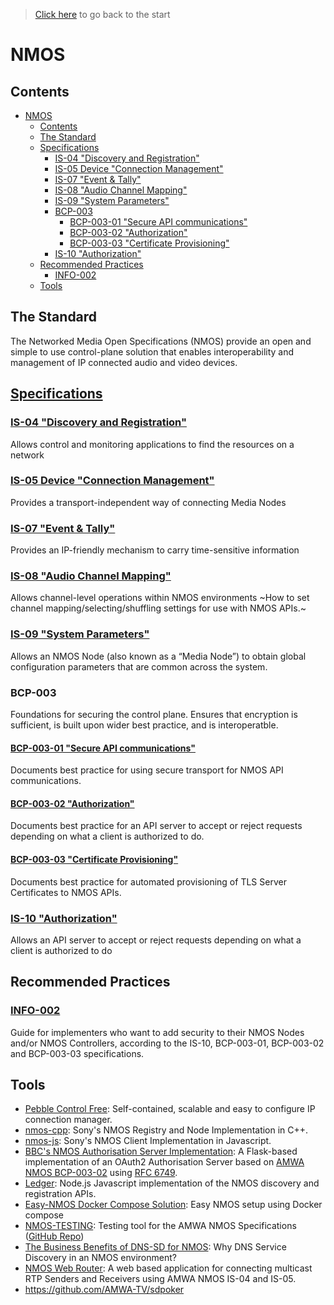 > [Click here](/README.md) to go back to the start
 
# NMOS

## Contents
- [NMOS](#nmos)
  - [Contents](#contents)
  - [The Standard](#the-standard)
  - [Specifications](#specifications)
    - [IS-04 "Discovery and Registration"](#is-04-discovery-and-registration)
    - [IS-05 Device "Connection Management"](#is-05-device-connection-management)
    - [IS-07 "Event \& Tally"](#is-07-event--tally)
    - [IS-08 "Audio Channel Mapping"](#is-08-audio-channel-mapping)
    - [IS-09 "System Parameters"](#is-09-system-parameters)
    - [BCP-003](#bcp-003)
      - [BCP-003-01 "Secure API communications"](#bcp-003-01-secure-api-communications)
      - [BCP-003-02 "Authorization"](#bcp-003-02-authorization)
      - [BCP-003-03 "Certificate Provisioning"](#bcp-003-03-certificate-provisioning)
    - [IS-10 "Authorization"](#is-10-authorization)
  - [Recommended Practices](#recommended-practices)
    - [INFO-002](#info-002)
  - [Tools](#tools)


## The Standard
The Networked Media Open Specifications (NMOS) provide an open and simple to use control-plane solution that enables interoperability and management of IP connected audio and video devices.

## [Specifications](https://specs.amwa.tv/nmos/)

### [IS-04 "Discovery and Registration"](https://specs.amwa.tv/is-04/)
Allows control and monitoring applications to find the resources on a network

### [IS-05 Device "Connection Management"](https://specs.amwa.tv/is-05/)
Provides a transport-independent way of connecting Media Nodes

### [IS-07 "Event & Tally"](https://specs.amwa.tv/is-07/)
Provides an IP-friendly mechanism to carry time-sensitive information

### [IS-08 "Audio Channel Mapping"](https://specs.amwa.tv/is-08/)
Allows channel-level operations within NMOS environments
~How to set channel mapping/selecting/shuffling settings for use with NMOS APIs.~

### [IS-09 "System Parameters"](https://specs.amwa.tv/is-09/)
Allows an NMOS Node (also known as a “Media Node”) to obtain global configuration parameters that are common across the system.

### BCP-003
Foundations for securing the control plane. Ensures that encryption is sufficient, is built upon wider best practice, and is interoperatble.

#### [BCP-003-01 "Secure API communications"](https://specs.amwa.tv/bcp-003-01/)
Documents best practice for using secure transport for NMOS API communications.

#### [BCP-003-02 "Authorization"](https://specs.amwa.tv/bcp-003-02/)
Documents best practice for an API server to accept or reject requests depending on what a client is authorized to do.

#### [BCP-003-03 "Certificate Provisioning"](https://specs.amwa.tv/bcp-003-03/)
Documents best practice for automated provisioning of TLS Server Certificates to NMOS APIs.

### [IS-10 "Authorization"](https://specs.amwa.tv/is-10/)
Allows an API server to accept or reject requests depending on what a client is authorized to do

## Recommended Practices
### [INFO-002](https://specs.amwa.tv/info-002/)
Guide for implementers who want to add security to their NMOS Nodes and/or NMOS Controllers, according to the IS-10, BCP-003-01, BCP-003-02 and BCP-003-03 specifications.

## Tools
- [Pebble Control Free](https://www.pebble.tv/control-free/about/): Self-contained, scalable and easy to configure IP connection manager.
- [nmos-cpp](https://github.com/sony/nmos-cpp): Sony's NMOS Registry and Node Implementation in C++.
- [nmos-js](https://github.com/sony/nmos-js): Sony's NMOS Client Implementation in Javascript.
- [BBC's NMOS Authorisation Server Implementation](https://github.com/bbc/nmos-auth-server): A Flask-based implementation of an OAuth2 Authorisation Server based on [AMWA NMOS BCP-003-02](https://amwa-tv.github.io/nmos-api-security/best-practice-authorisation.html) using [RFC 6749](https://tools.ietf.org/html/rfc6749).
- [Ledger](https://github.com/Streampunk/ledger): Node.js Javascript implementation of the NMOS discovery and registration APIs.
- [Easy-NMOS Docker Compose Solution](https://github.com/rhastie/easy-nmos): Easy NMOS setup using Docker compose
- [NMOS-TESTING](https://specs.amwa.tv/nmos-testing/): Testing tool for the AMWA NMOS Specifications ([GitHub Repo](https://github.com/AMWA-TV/nmos-testing))
- [The Business Benefits of DNS-SD for NMOS](http://static.amwa.tv/business-benefits-of-nmos-plus-dns-sd.pdf): Why DNS Service Discovery in an NMOS environment?
- [NMOS Web Router](https://github.com/bbc/nmos-web-router): A web based application for connecting multicast RTP Senders and Receivers using AMWA NMOS IS-04 and IS-05. 
- https://github.com/AMWA-TV/sdpoker